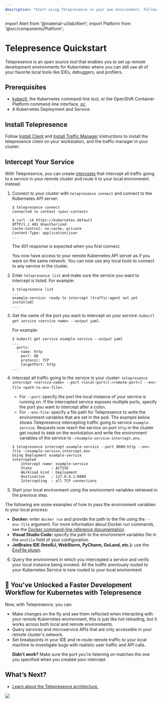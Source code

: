 ```yaml
---
description: "Start using Telepresence in your own environment. Follow these steps to intercept your service in your cluster."
---
```


import Alert from '@material-ui/lab/Alert';
import Platform from '@src/components/Platform';

# Telepresence Quickstart

Telepresence is an open source tool that enables you to set up remote development environments for Kubernetes where you can still use all of your favorite local tools like IDEs, debuggers, and profilers.

## Prerequisites

   - [kubectl](https://kubernetes.io/docs/tasks/tools/install-kubectl/), the Kubernetes command-line tool, or the OpenShift Container Platform command-line interface, [oc](https://docs.openshift.com/container-platform/4.2/cli_reference/openshift_cli/getting-started-cli.html#cli-installing-cli_cli-developer-commands). 
   - A Kubernetes Deployment and Service.

## Install Telepresence

Follow [Install Client](../install) and [Install Traffic Manager](../install/manager) instructions to install the
telepresence client on your workstation, and the traffic manager in your cluster.

## Intercept Your Service

With Telepresence, you can create [intercepts](../concepts/intercepts?intercept=global) that intercept all traffic going to a service in your remote cluster and route it to your local environment instead.

1. Connect to your cluster with `telepresence connect` and connect to the Kubernetes API server:

   ```
   $ telepresence connect
   connected to context <your-context>

   ```

   ```console
   $ curl -ik https://kubernetes.default
   HTTP/1.1 401 Unauthorized
   Cache-Control: no-cache, private
   Content-Type: application/json
   ...

   ```

   <Alert>
    The 401 response is expected when you first connect.
   </Alert>

   You now have access to your remote Kubernetes API server as if you were on the same network. You can now use any local tools to connect to any service in the cluster.

2. Enter `telepresence list` and make sure the service you want to intercept is listed. For example:

   ```
   $ telepresence list
   ...
   example-service: ready to intercept (traffic-agent not yet installed)
   ...
   ```

3. Get the name of the port you want to intercept on your service:
   `kubectl get service <service name> --output yaml`.

   For example:

   ```console
   $ kubectl get service example-service --output yaml
   ...
     ports:
     - name: http
       port: 80
       protocol: TCP
       targetPort: http
   ...
   ```

4. Intercept all traffic going to the service in your cluster:
   `telepresence intercept <service-name> --port <local-port>[:<remote-port>] --env-file <path-to-env-file>`.

   - For `--port`: specify the port the local instance of your service is running on. If the intercepted service exposes multiple ports, specify the port you want to intercept after a colon.
   - For `--env-file`: specify a file path for Telepresence to write the environment variables that are set in the pod.
     The example below shows Telepresence intercepting traffic going to service `example-service`. Requests now reach the service on port `http` in the cluster get routed to `8080` on the workstation and write the environment variables of the service to `~/example-service-intercept.env`.

   ```
   $ telepresence intercept example-service --port 8080:http --env-file ~/example-service-intercept.env
   Using Deployment example-service
   intercepted
       Intercept name: example-service
       State         : ACTIVE
       Workload kind : Deployment
       Destination   : 127.0.0.1:8080
       Intercepting  : all TCP connections
   ```

5. <a name="start-local-instance"></a>Start your local environment using the environment variables retrieved in the previous step.

The following are some examples of how to pass the environment variables to your local process:

- **Docker:** enter `docker run` and provide the path to the file using the `--env-file` argument. For more information about Docker run commands, see the [Docker command-line reference documentation](https://docs.docker.com/engine/reference/commandline/run/#env).
- **Visual Studio Code:** specify the path to the environment variables file in the `envFile` field of your configuration.
- **JetBrains IDE (IntelliJ, WebStorm, PyCharm, GoLand, etc.):** use the [EnvFile plugin](https://plugins.jetbrains.com/plugin/7861-envfile).

6. Query the environment in which you intercepted a service and verify your local instance being invoked.
   All the traffic previously routed to your Kubernetes Service is now routed to your local environment

## 🎉 You've Unlocked a Faster Development Workflow for Kubernetes with Telepresence

Now, with Telepresence, you can:

- <div>
   Make changes on the fly and see them reflected when interacting with your remote Kubernetes environment, this is just like hot reloading, but it works across both local and remote environments.
  </div>
- <div>Query services and microservice APIs that are only accessible in your remote cluster's network.</div>
- <div>Set breakpoints in your IDE and re-route remote traffic to your local machine to investigate bugs with realistic user traffic and API calls.</div>

   <Alert severity="info">

  **Didn't work?** Make sure the port you're listening on matches the one you specified when you created your intercept.

   </Alert>

## What’s Next?
- [Learn about the Telepresence architecture.](../reference/architecture)

<img referrerpolicy="no-referrer-when-downgrade" src="https://static.scarf.sh/a.png?x-pxid=d842651a-2e4d-465a-98e1-4808722c01ab" />
